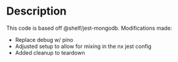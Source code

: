 # Description

This code is based off @shelf/jest-mongodb. Modifications made:

- Replace debug w/ pino
- Adjusted setup to allow for mixing in the nx jest config
- Added cleanup to teardown
